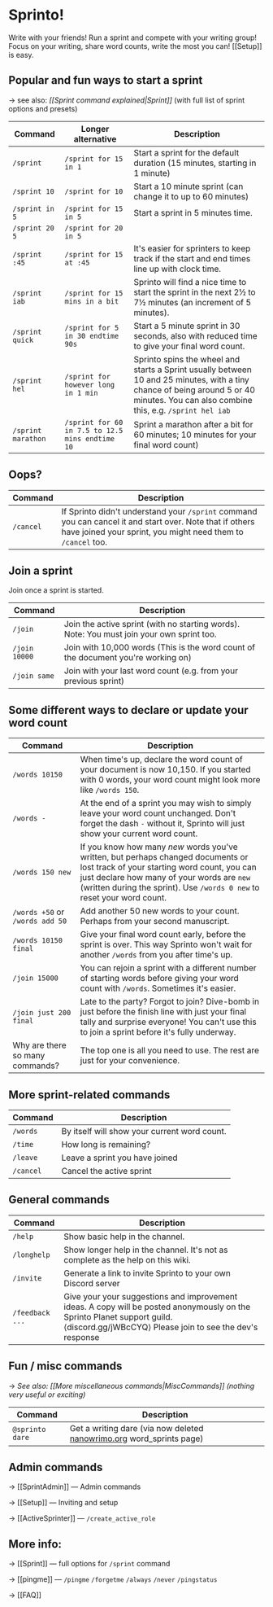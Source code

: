 # Sprinto! 

Write with your friends! Run a sprint and compete with your writing group! Focus on your writing, share word counts, write the most you can! [[Setup]] is easy.

## Popular and fun ways to start a sprint

→ see also: _[[Sprint command explained|Sprint]]_ (with full list of sprint options and presets)

| Command | Longer alternative | Description |
| --- | --- |  --- |
| `/sprint` | `/sprint for 15 in 1` | Start a sprint for the default duration (15 minutes, starting in 1 minute) |
| `/sprint 10` | `/sprint for 10` | Start a 10 minute sprint (can change it to up to 60 minutes) |
| `/sprint in 5` | `/sprint for 15 in 5` | Start a sprint in 5 minutes time. |
| `/sprint 20 5` | `/sprint for 20 in 5` | |
| `/sprint :45 ` | `/sprint for 15 at :45` | It's easier for sprinters to keep track if the start and end times line up with clock time. |
| `/sprint iab` | `/sprint for 15 mins in a bit` | Sprinto will find a nice time to start the sprint in the next 2½ to 7½ minutes (an increment of 5 minutes). |
| `/sprint quick` | `/sprint for 5 in 30 endtime 90s` | Start a 5 minute sprint in 30 seconds, also with reduced time to give your final word count. |
| `/sprint hel` | `/sprint for however long in 1 min` | Sprinto spins the wheel and starts a Sprint usually between 10 and 25 minutes, with a tiny chance of being around 5 or 40 minutes. You can also combine this, e.g. `/sprint hel iab` |
| `/sprint marathon` | `/sprint for 60 in 7.5 to 12.5 mins endtime 10` | Sprint a marathon after a bit for 60 minutes; 10 minutes for your final word count) |

## Oops?

| Command | Description |
| --- | --- |
| `/cancel` | If Sprinto didn't understand your `/sprint` command you can cancel it and start over. Note that if others have joined your sprint, you might need them to `/cancel` too. |

## Join a sprint
Join once a sprint is started. 

| Command | Description |
| --- | --- |
| `/join` | Join the active sprint (with no starting words). Note: You must join your own sprint too. |
| `/join 10000` | Join with 10,000 words (This is the word count of the document you're working on) |
| `/join same` | Join with your last word count (e.g. from your previous sprint) |

## Some different ways to declare or update your word count
| Command | Description |
| --- | --- |
| `/words 10150` | When time's up, declare the word count of your document is now 10,150. If you started with 0 words, your word count might look more like `/words 150`. |
| `/words -` | At the end of a sprint you may wish to simply leave your word count unchanged. Don't forget the dash `-` without it, Sprinto will just show your current word count. |
| `/words 150 new` | If you know how many _new_ words you've written, but perhaps changed documents or lost track of your starting word count, you can just declare how many of your words are `new` (written during the sprint). Use `/words 0 new` to reset your word count. |
| `/words +50` or `/words add 50` | Add another 50 new words to your count. Perhaps from your second manuscript. |
| `/words 10150 final` | Give your final word count early, before the sprint is over. This way Sprinto won't wait for another `/words` from you after time's up. |
| `/join 15000` | You can rejoin a sprint with a different number of starting words before giving your word count with `/words`. Sometimes it's easier. |
| `/join just 200 final` | Late to the party? Forgot to join? Dive-bomb in just before the finish line with just your final tally and surprise everyone! You can't use this to join a sprint before it's fully underway. |
| Why are there so many commands? | The top one is all you need to use. The rest are just for your convenience. |

## More sprint-related commands

| Command | Description |
| --- | --- |
| `/words` | By itself will show your current word count. |
| `/time` | How long is remaining? |
| `/leave` | Leave a sprint you have joined |
| `/cancel` | Cancel the active sprint |

## General commands

| Command | Description |
| --- | --- |
| `/help` | Show basic help in the channel. |
| `/longhelp` | Show longer help in the channel. It's not as complete as the help on this wiki. |
| `/invite` | Generate a link to invite Sprinto to your own Discord server |
| `/feedback ...` | Give your your suggestions and improvement ideas. A copy will be posted anonymously on the Sprinto Planet support guild. ⟨discord.gg/jWBcCYQ⟩ Please join to see the dev's response |

## Fun / misc commands

→ _See also: [[More miscellaneous commands|MiscCommands]] (nothing very useful or exciting)_

| Command | Description |
| --- | --- |
| `@sprinto dare` | Get a writing dare (via now deleted [nanowrimo.org](https://nanowrimo.org/word_sprints) word_sprints page) |

## Admin commands

→ [[SprintAdmin]] — Admin commands

→ [[Setup]] — Inviting and setup

→ [[ActiveSprinter]] — `/create_active_role`


## More info:

→ [[Sprint]] — full options for `/sprint` command

→ [[pingme]] — `/pingme` `/forgetme` `/always` `/never` `/pingstatus`

→ [[FAQ]]

